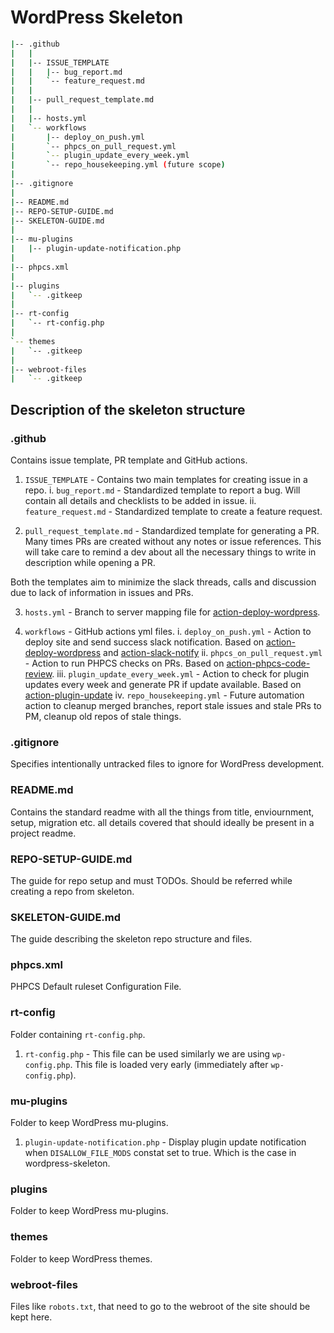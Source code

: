 # WordPress Skeleton

```bash
|-- .github
|   |
|   |-- ISSUE_TEMPLATE
|   |   |-- bug_report.md
|   |   `-- feature_request.md
|   |
|   |-- pull_request_template.md
|   |
|   |-- hosts.yml
|   `-- workflows
|       |-- deploy_on_push.yml
|       `-- phpcs_on_pull_request.yml
|       `-- plugin_update_every_week.yml
|       `-- repo_housekeeping.yml (future scope)
|
|-- .gitignore
|
|-- README.md
|-- REPO-SETUP-GUIDE.md
|-- SKELETON-GUIDE.md
|
|-- mu-plugins
|   |-- plugin-update-notification.php
|
|-- phpcs.xml
|
|-- plugins
|   `-- .gitkeep
|
|-- rt-config
|   `-- rt-config.php
|
`-- themes
|   `-- .gitkeep
|
|-- webroot-files
|   `-- .gitkeep
```

## Description of the skeleton structure

### .github

Contains issue template, PR template and GitHub actions.

1. `ISSUE_TEMPLATE` - Contains two main templates for creating issue in a repo. 
    i. `bug_report.md` - Standardized template to report a bug. Will contain all details and checklists to be added in issue.
    ii. `feature_request.md` - Standardized template to create a feature request.

2. `pull_request_template.md` - Standardized template for generating a PR. Many times PRs are created without any notes or issue references. This will take care to remind a dev about all the necessary things to write in description while opening a PR.

Both the templates aim to minimize the slack threads, calls and discussion due to lack of information in issues and PRs.

3. `hosts.yml` - Branch to server mapping file for [action-deploy-wordpress](https://github.com/tangworkshop/action-deploy-wordpress/).

4. `workflows` - GitHub actions yml files.
    i. `deploy_on_push.yml` - Action to deploy site and send success slack notification. Based on [action-deploy-wordpress](https://github.com/tangworkshop/action-deploy-wordpress/) and [action-slack-notify](https://github.com/tangworkshop/action-slack-notify/)
    ii. `phpcs_on_pull_request.yml` - Action to run PHPCS checks on PRs. Based on [action-phpcs-code-review](https://github.com/tangworkshop/action-phpcs-code-review/).
    iii. `plugin_update_every_week.yml` - Action to check for plugin updates every week and generate PR if update available. Based on [action-plugin-update](https://github.com/tangworkshop/action-plugin-update/)
    iv. `repo_housekeeping.yml` - Future automation action to cleanup merged branches, report stale issues and stale PRs to PM, cleanup old repos of stale things.

### .gitignore

Specifies intentionally untracked files to ignore for WordPress development.

### README.md

Contains the standard readme with all the things from title, enviournment, setup, migration etc. all details covered that should ideally be present in a project readme.

### REPO-SETUP-GUIDE.md

The guide for repo setup and must TODOs. Should be referred while creating a repo from skeleton.

### SKELETON-GUIDE.md

The guide describing the skeleton repo structure and files.

### phpcs.xml

PHPCS Default ruleset Configuration File.

### rt-config

Folder containing `rt-config.php`.

1. `rt-config.php` - This file can be used similarly we are using `wp-config.php`. This file is loaded very early (immediately after `wp-config.php`).

### mu-plugins

Folder to keep WordPress mu-plugins.

1. `plugin-update-notification.php` - Display plugin update notification when `DISALLOW_FILE_MODS` constat set to true. Which is the case in wordpress-skeleton.

### plugins

Folder to keep WordPress mu-plugins.

### themes

Folder to keep WordPress themes.

### webroot-files

Files like `robots.txt`, that need to go to the webroot of the site should be kept here.